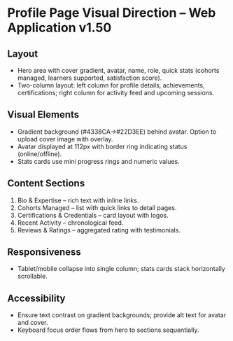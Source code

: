 # Profile Page Visual Direction – Web Application v1.50

## Layout
- Hero area with cover gradient, avatar, name, role, quick stats (cohorts managed, learners supported, satisfaction score).
- Two-column layout: left column for profile details, achievements, certifications; right column for activity feed and upcoming sessions.

## Visual Elements
- Gradient background (#4338CA→#22D3EE) behind avatar. Option to upload cover image with overlay.
- Avatar displayed at 112px with border ring indicating status (online/offline).
- Stats cards use mini progress rings and numeric values.

## Content Sections
1. Bio & Expertise – rich text with inline links.
2. Cohorts Managed – list with quick links to detail pages.
3. Certifications & Credentials – card layout with logos.
4. Recent Activity – chronological feed.
5. Reviews & Ratings – aggregated rating with testimonials.

## Responsiveness
- Tablet/mobile collapse into single column; stats cards stack horizontally scrollable.

## Accessibility
- Ensure text contrast on gradient backgrounds; provide alt text for avatar and cover.
- Keyboard focus order flows from hero to sections sequentially.
